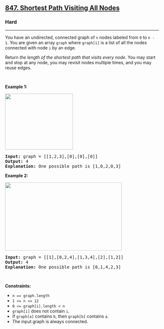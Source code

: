 <h2><a href="https://leetcode.com/problems/shortest-path-visiting-all-nodes/">847. Shortest Path Visiting All Nodes</a></h2><h3>Hard</h3><hr><div style="user-select: auto;"><p style="user-select: auto;">You have an undirected, connected graph of <code style="user-select: auto;">n</code> nodes labeled from <code style="user-select: auto;">0</code> to <code style="user-select: auto;">n - 1</code>. You are given an array <code style="user-select: auto;">graph</code> where <code style="user-select: auto;">graph[i]</code> is a list of all the nodes connected with node <code style="user-select: auto;">i</code> by an edge.</p>

<p style="user-select: auto;">Return <em style="user-select: auto;">the length of the shortest path that visits every node</em>. You may start and stop at any node, you may revisit nodes multiple times, and you may reuse edges.</p>

<p style="user-select: auto;">&nbsp;</p>
<p style="user-select: auto;"><strong class="example" style="user-select: auto;">Example 1:</strong></p>
<img alt="" src="https://assets.leetcode.com/uploads/2021/05/12/shortest1-graph.jpg" style="width: 222px; height: 183px; user-select: auto;">
<pre style="user-select: auto;"><strong style="user-select: auto;">Input:</strong> graph = [[1,2,3],[0],[0],[0]]
<strong style="user-select: auto;">Output:</strong> 4
<strong style="user-select: auto;">Explanation:</strong> One possible path is [1,0,2,0,3]
</pre>

<p style="user-select: auto;"><strong class="example" style="user-select: auto;">Example 2:</strong></p>
<img alt="" src="https://assets.leetcode.com/uploads/2021/05/12/shortest2-graph.jpg" style="width: 382px; height: 222px; user-select: auto;">
<pre style="user-select: auto;"><strong style="user-select: auto;">Input:</strong> graph = [[1],[0,2,4],[1,3,4],[2],[1,2]]
<strong style="user-select: auto;">Output:</strong> 4
<strong style="user-select: auto;">Explanation:</strong> One possible path is [0,1,4,2,3]
</pre>

<p style="user-select: auto;">&nbsp;</p>
<p style="user-select: auto;"><strong style="user-select: auto;">Constraints:</strong></p>

<ul style="user-select: auto;">
	<li style="user-select: auto;"><code style="user-select: auto;">n == graph.length</code></li>
	<li style="user-select: auto;"><code style="user-select: auto;">1 &lt;= n &lt;= 12</code></li>
	<li style="user-select: auto;"><code style="user-select: auto;">0 &lt;= graph[i].length &lt;&nbsp;n</code></li>
	<li style="user-select: auto;"><code style="user-select: auto;">graph[i]</code> does not contain <code style="user-select: auto;">i</code>.</li>
	<li style="user-select: auto;">If <code style="user-select: auto;">graph[a]</code> contains <code style="user-select: auto;">b</code>, then <code style="user-select: auto;">graph[b]</code> contains <code style="user-select: auto;">a</code>.</li>
	<li style="user-select: auto;">The input graph is always connected.</li>
</ul>
</div>
